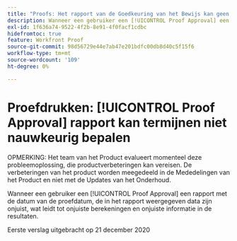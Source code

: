 ```yaml
---
title: "Proofs: Het rapport van de Goedkeuring van het Bewijs kan geen termijnen nauwkeurig bepalen"
description: Wanneer een gebruiker een [!UICONTROL Proof Approval] een rapport met de datum van de proefdatum, de in het rapport weergegeven data zijn onjuist, wat leidt tot onjuiste berekeningen en onjuiste informatie in de resultaten.
exl-id: 1f636a74-9522-4f2b-8e91-4f0facf1cdbc
hidefromtoc: true
feature: Workfront Proof
source-git-commit: 98d56729e44e7ab47e201bdfc00db8d40c5f15f6
workflow-type: tm+mt
source-wordcount: '109'
ht-degree: 0%

---
```


# Proefdrukken: [!UICONTROL Proof Approval] rapport kan termijnen niet nauwkeurig bepalen

<!--Converted to story-->

OPMERKING: Het team van het Product evalueert momenteel deze probleemoplossing, die productverbeteringen kan vereisen. De verbeteringen van het product worden meegedeeld in de Mededelingen van het Product en niet met de Updates van het Onderhoud.

Wanneer een gebruiker een [!UICONTROL Proof Approval] een rapport met de datum van de proefdatum, de in het rapport weergegeven data zijn onjuist, wat leidt tot onjuiste berekeningen en onjuiste informatie in de resultaten.

Eerste verslag uitgebracht op 21 december 2020
